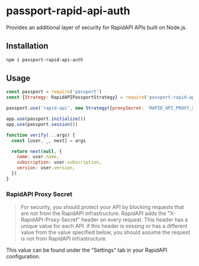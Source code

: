 # passport-rapid-api-auth

Provides an additional layer of security for RapidAPI APIs built on Node.js.

## Installation

```sh
npm i passport-rapid-api-auth
```

## Usage

```js
const passport = require('passport')
const {Strategy: RapidAPIPassportStrategy} = require('passport-rapid-api-auth')

passport.use('rapid-api', new Strategy({proxySecret: 'RAPID_API_PROXY_SECRET'}, verify)

app.use(passport.initialize())
app.use(passport.session())

function verify(...args) {
  const [user, _, next] = args

  return next(null, {
    name: user.name,
    subscription: user.subscription,
    version: user.version,
  })
}
```

### RapidAPI Proxy Secret

> For security, you should protect your API by blocking requests that are not from the RapidAPI infrastructure. RapidAPI adds the "X-RapidAPI-Proxy-Secret" header on every request. This header has a unique value for each API. if this header is missing or has a different value from the value specified below, you should assume the request is not from RapidAPI infrastructure.

This value can be found under the "Settings" tab in your RapidAPI configuration.
